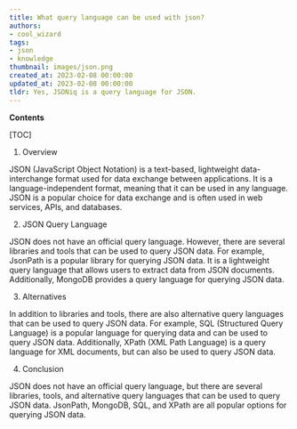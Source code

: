 ```yaml
---
title: What query language can be used with json?
authors:
- cool_wizard
tags:
- json
- knowledge
thumbnail: images/json.png
created_at: 2023-02-08 00:00:00
updated_at: 2023-02-08 00:00:00
tldr: Yes, JSONiq is a query language for JSON.
---
```


**Contents**

[TOC]

1. Overview

JSON (JavaScript Object Notation) is a text-based, lightweight data-interchange format used for data exchange between applications. It is a language-independent format, meaning that it can be used in any language. JSON is a popular choice for data exchange and is often used in web services, APIs, and databases.

2. JSON Query Language

JSON does not have an official query language. However, there are several libraries and tools that can be used to query JSON data. For example, JsonPath is a popular library for querying JSON data. It is a lightweight query language that allows users to extract data from JSON documents. Additionally, MongoDB provides a query language for querying JSON data.

3. Alternatives

In addition to libraries and tools, there are also alternative query languages that can be used to query JSON data. For example, SQL (Structured Query Language) is a popular language for querying data and can be used to query JSON data. Additionally, XPath (XML Path Language) is a query language for XML documents, but can also be used to query JSON data.

4. Conclusion

JSON does not have an official query language, but there are several libraries, tools, and alternative query languages that can be used to query JSON data. JsonPath, MongoDB, SQL, and XPath are all popular options for querying JSON data.
